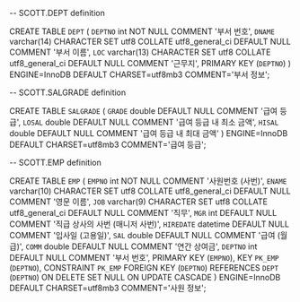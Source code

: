 -- SCOTT.DEPT definition

CREATE TABLE `DEPT` (
`DEPTNO` int NOT NULL COMMENT '부서 번호',
`DNAME` varchar(14) CHARACTER SET utf8 COLLATE utf8_general_ci DEFAULT NULL COMMENT '부서 이름',
`LOC` varchar(13) CHARACTER SET utf8 COLLATE utf8_general_ci DEFAULT NULL COMMENT '근무지',
PRIMARY KEY (`DEPTNO`)
) ENGINE=InnoDB DEFAULT CHARSET=utf8mb3 COMMENT='부서 정보';


-- SCOTT.SALGRADE definition

CREATE TABLE `SALGRADE` (
`GRADE` double DEFAULT NULL COMMENT '급여 등급',
`LOSAL` double DEFAULT NULL COMMENT '급여 등급 내 최소 금액',
`HISAL` double DEFAULT NULL COMMENT '급여 등급 내 최대 금액'
) ENGINE=InnoDB DEFAULT CHARSET=utf8mb3 COMMENT='급여 등급';


-- SCOTT.EMP definition

CREATE TABLE `EMP` (
`EMPNO` int NOT NULL COMMENT '사원번호 (사번)',
`ENAME` varchar(10) CHARACTER SET utf8 COLLATE utf8_general_ci DEFAULT NULL COMMENT '영문 이름',
`JOB` varchar(9) CHARACTER SET utf8 COLLATE utf8_general_ci DEFAULT NULL COMMENT '직무',
`MGR` int DEFAULT NULL COMMENT '직급 상사의 사번 (매니저 사번)',
`HIREDATE` datetime DEFAULT NULL COMMENT '입사일 (고용일)',
`SAL` double DEFAULT NULL COMMENT '급여 (월급)',
`COMM` double DEFAULT NULL COMMENT '연간 상여금',
`DEPTNO` int DEFAULT NULL COMMENT '부서 번호',
PRIMARY KEY (`EMPNO`),
KEY `PK_EMP` (`DEPTNO`),
CONSTRAINT `PK_EMP` FOREIGN KEY (`DEPTNO`) REFERENCES `DEPT` (`DEPTNO`) ON DELETE SET NULL ON UPDATE CASCADE
) ENGINE=InnoDB DEFAULT CHARSET=utf8mb3 COMMENT='사원 정보';